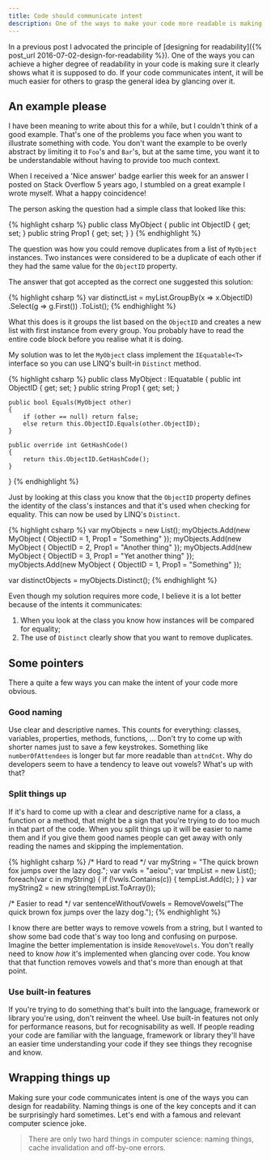 ```yaml
---
title: Code should communicate intent
description: One of the ways to make your code more readable is making sure it is obvious what the code is doing.
---
```


In a previous post I advocated the principle of [designing for readability]({% post_url 2016-07-02-design-for-readability %}). One of the ways you can achieve a higher degree of readability in your code is making sure it clearly shows what it is supposed to do. If your code communicates intent, it will be much easier for others to grasp the general idea by glancing over it.

## An example please

I have been meaning to write about this for a while, but I couldn't think of a good example. That's one of the problems you face when you want to illustrate something with code. You don't want the example to be overly abstract by limiting it to `Foo`'s and `Bar`'s, but at the same time, you want it to be understandable without having to provide too much context.

When I received a 'Nice answer' badge earlier this week for an answer I posted on Stack Overflow 5 years ago, I stumbled on a great example I wrote myself. What a happy coincidence!

The person asking the question had a simple class that looked like this:

{% highlight csharp %}
public class MyObject
{
    public int ObjectID { get; set; }
    public string Prop1 { get; set; }
}
{% endhighlight %}

The question was how you could remove duplicates from a list of `MyObject` instances. Two instances were considered to be a duplicate of each other if they had the same value for the `ObjectID` property.

The answer that got accepted as the correct one suggested this solution:

{% highlight csharp %}
var distinctList = myList.GroupBy(x => x.ObjectID)
                         .Select(g => g.First())
                         .ToList();
{% endhighlight %}

What this does is it groups the list based on the `ObjectID` and creates a new list with first instance from every group. You probably have to read the entire code block before you realise what it is doing.

My solution was to let the `MyObject` class implement the `IEquatable<T>` interface so you can use LINQ's built-in `Distinct` method.

{% highlight csharp %}
public class MyObject : IEquatable<MyObject>
{
    public int ObjectID { get; set; }
    public string Prop1 { get; set; }

    public bool Equals(MyObject other)
    {
        if (other == null) return false;
        else return this.ObjectID.Equals(other.ObjectID); 
    }

    public override int GetHashCode()
    {
        return this.ObjectID.GetHashCode();
    }
}
{% endhighlight %}

Just by looking at this class you know that the `ObjectID` property defines the identity of the class's instances and that it's used when checking for equality. This can now be used by LINQ's `Distinct`.

{% highlight csharp %}
var myObjects = new List<MyObject>();
myObjects.Add(new MyObject { ObjectID = 1, Prop1 = "Something" });
myObjects.Add(new MyObject { ObjectID = 2, Prop1 = "Another thing" });
myObjects.Add(new MyObject { ObjectID = 3, Prop1 = "Yet another thing" });
myObjects.Add(new MyObject { ObjectID = 1, Prop1 = "Something" });

var distinctObjects = myObjects.Distinct();
{% endhighlight %}

Even though my solution requires more code, I believe it is a lot better because of the intents it communicates:

1. When you look at the class you know how instances will be compared for equality;
2. The use of `Distinct` clearly show that you want to remove duplicates.

## Some pointers

There a quite a few ways you can make the intent of your code more obvious.

### Good naming

Use clear and descriptive names. This counts for everything: classes, variables, properties, methods, functions, ... Don't try to come up with shorter names just to save a few keystrokes. Something like `numberOfAttendees` is longer but far more readable than `attndCnt`. Why do developers seem to have a tendency to leave out vowels? What's up with that?

### Split things up

If it's hard to come up with a clear and descriptive name for a class, a function or a method, that might be a sign that you're trying to do too much in that part of the code. When you split things up it will be easier to name them and if you give them good names people can get away with only reading the names and skipping the implementation.

{% highlight csharp %}
/* Hard to read */
var myString = "The quick brown fox jumps over the lazy dog.";
var vwls = "aeiou";
var tmpList = new List<Char>();
foreach(var c in myString)
{
    if (!vwls.Contains(c))
    {
        tempList.Add(c);
    }
}
var myString2 = new string(tempList.ToArray());

/* Easier to read */
var sentenceWithoutVowels = RemoveVowels("The quick brown fox jumps over the lazy dog.");
{% endhighlight %}

I know there are better ways to remove vowels from a string, but I wanted to show some bad code that's way too long and confusing on purpose. Imagine the better implementation is inside `RemoveVowels`. You don't really need to know *how* it's implemented when glancing over code. You know that that function removes vowels and that's more than enough at that point.

### Use built-in features

If you're trying to do something that's built into the language, framework or library you're using, don't reinvent the wheel. Use built-in features not only for performance reasons, but for recognisability as well. If people reading your code are familiar with the language, framework or library they'll have an easier time understanding your code if they see things they recognise and know.

## Wrapping things up

Making sure your code communicates intent is one of the ways you can design for readability. Naming things is one of the key concepts and it can be surprisingly hard sometimes. Let's end with a famous and relevant computer science joke.

 > There are only two hard things in computer science: naming things, cache invalidation and off-by-one errors.

